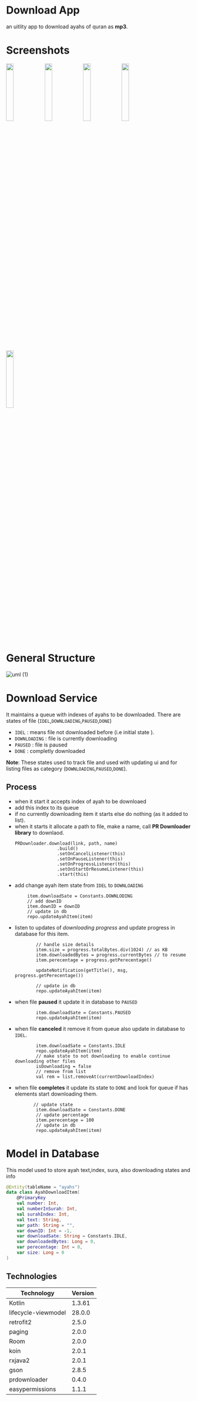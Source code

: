 # Download App 
an uitlity app to download ayahs of quran as **mp3**.

# Screenshots 
<div> 
 <img src="https://user-images.githubusercontent.com/13488900/75140273-37205c80-56f7-11ea-942d-de99b6f8704a.png" width = 20%> <img src="https://user-images.githubusercontent.com/13488900/75140276-37205c80-56f7-11ea-9194-a38459573271.png" width = 20%> <img src="https://user-images.githubusercontent.com/13488900/75140262-32f43f00-56f7-11ea-9769-928b7332e95c.png" width = 20%>
 <img src="https://user-images.githubusercontent.com/13488900/75140269-35569900-56f7-11ea-8e54-9d1d1d28965a.png" width = 20%>
 <img src="https://user-images.githubusercontent.com/13488900/75140272-35ef2f80-56f7-11ea-9e3d-5a57d707c015.png" width = 20%>
 
  </div>


# General Structure 
![uml (1)](https://user-images.githubusercontent.com/13488900/75139409-38508a00-56f5-11ea-9c76-7f66a42cb973.png)


# Download Service 
It maintains a queue with indexes of ayahs to be downloaded.
There are states of file (`IDEL`,`DOWNLOADING`,`PAUSED`,`DONE`)
- `IDEL` : means file not downloaded before (i.e initial state ).
- `DOWNLOADING` : file is currently downloading 
- `PAUSED` : file is paused 
- `DONE` : completly downloaded 

**Note**: These states used to track file and used with updating ui and for listing files as category (`DOWNLOADING`,`PAUSED`,`DONE`).

## Process 
- when it start it accepts index of ayah to be downloaed 
- add this index to its queue
- if no currently downloading item it starts else do nothing (as it added to list).
- when it starts it allocate a path to file, make a name, call **PR Downloader library** to downlaod.
  ```
  PRDownloader.download(link, path, name)
                  .build()
                  .setOnCancelListener(this)
                  .setOnPauseListener(this)
                  .setOnProgressListener(this)
                  .setOnStartOrResumeListener(this)
                  .start(this)
  ```
- add change ayah item state from `IDEL` to `DOWNLOADING`
```
        item.downloadSate = Constants.DOWNLODING
        // add downID
        item.downID = downID
        // update in db
        repo.updateAyahItem(item)
```

- listen to updates of *downloading progress* and update progress in database for this item.
  ``` koltin 
          // handle size details
          item.size = progress.totalBytes.div(1024) // as KB
          item.downloadedBytes = progress.currentBytes // to resume
          item.perecentage = progress.getPerecentage()

          updateNotification(getTitle(), msg, progress.getPerecentage()) 

          // update in db
          repo.updateAyahItem(item)
  ```
- when file **paused** it update it in database to `PAUSED`
  ``` koltin 
          item.downloadSate = Constants.PAUSED
          repo.updateAyahItem(item)
  ```
- when file **canceled** it remove it from queue also update in database to `IDEL`.
  ``` koltin 
          item.downloadSate = Constants.IDLE
          repo.updateAyahItem(item)
          // make state to not downloading to enable continue downloading other files
          isDownloading = false
          // remove from list 
          val rem = list.removeAt(currentDownloadIndex)

  ```
- when file **completes** it update its state to `DONE` and look for queue if has elements start downloading them. 
  ``` koltin 
         // update state
          item.downloadSate = Constants.DONE
          // update percentage
          item.perecentage = 100
          // update in db
          repo.updateAyahItem(item)
  ```


# Model in Database 
This model used to store ayah text,index, sura, also downloading states and info 
``` kotlin 
@Entity(tableName = "ayahs")
data class AyahDownloadItem(
    @PrimaryKey
    val number: Int,
    val numberInSurah: Int,
    val surahIndex: Int,
    val text: String,
    var path: String = "",
    var downID: Int = -1,
    var downloadSate: String = Constants.IDLE,
    var downloadedBytes: Long = 0,
    var perecentage: Int = 0,
    var size: Long = 0
)
```



## Technologies
Technology | Version
---------- | -------
Kotlin | 1.3.61
lifecycle-viewmodel | 28.0.0
retrofit2 | 2.5.0
paging| 2.0.0
Room| 2.0.0
koin| 2.0.1
rxjava2| 2.0.1
gson | 2.8.5
prdownloader | 0.4.0
easypermissions|1.1.1


